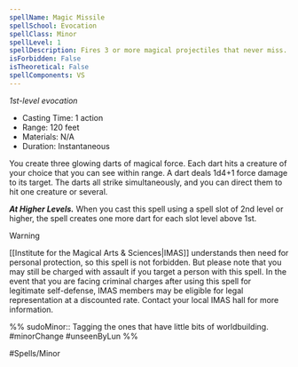 ```yaml
---
spellName: Magic Missile
spellSchool: Evocation
spellClass: Minor
spellLevel: 1
spellDescription: Fires 3 or more magical projectiles that never miss.
isForbidden: False
isTheoretical: False
spellComponents: VS
---
```


*1st-level evocation*

- Casting Time: 1 action
- Range: 120 feet
- Materials: N/A
- Duration: Instantaneous

You create three glowing darts of magical force. Each dart hits a creature of your choice that you can see within range. A dart deals 1d4+1 force damage to its target. The darts all strike simultaneously, and you can direct them to hit one creature or several.

***At Higher Levels.*** When you cast this spell using a spell slot of 2nd level or higher, the spell creates one more dart for each slot level above 1st.

>[!warning]
>[[Institute for the Magical Arts & Sciences|IMAS]] understands then need for personal protection, so this spell is not forbidden. But please note that you may still be charged with assault if you target a person with this spell. In the event that you are facing criminal charges after using this spell for legitimate self-defense, IMAS members may be eligible for legal representation at a discounted rate. Contact your local IMAS hall for more information.

%%
sudoMinor:: Tagging the ones that have little bits of worldbuilding.
#minorChange #unseenByLun 
%%

#Spells/Minor